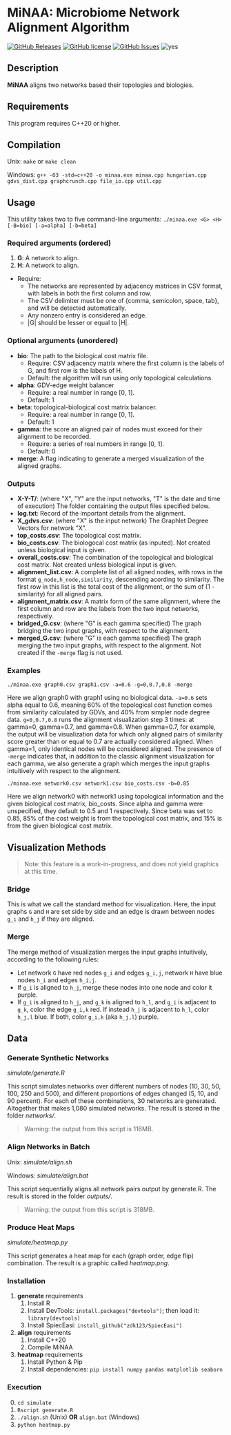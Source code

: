 # MiNAA: Microbiome Network Alignment Algorithm

[![GitHub Releases](https://img.shields.io/github/v/release/solislemuslab/minaa?display_name=tag)](https://github.com/solislemuslab/minaa/releases) [![GitHub license](https://img.shields.io/github/license/solislemuslab/minaa)](https://github.com/solislemuslab/minaa/blob/main/LICENCE) [![GitHub Issues](https://img.shields.io/github/issues/solislemuslab/minaa)](https://github.com/solislemuslab/minaa/issues) ![yes](https://img.shields.io/github/languages/code-size/solislemuslab/minaa)

## Description

**MiNAA** aligns two networks based their topologies and biologies.

## Requirements

This program requires C++20 or higher.

## Compilation

Unix: `make` or `make clean`

Windows: `g++ -O3 -std=c++20 -o minaa.exe minaa.cpp hungarian.cpp gdvs_dist.cpp graphcrunch.cpp file_io.cpp util.cpp`

## Usage

This utility takes two to five command-line arguments: `./minaa.exe <G> <H> [-B=bio] [-a=alpha] [-b=beta]`

### Required arguments (ordered)

1. **G**: A network to align.
2. **H**: A network to align.

- Require:
  - The networks are represented by adjacency matrices in CSV format, with labels in both the first column and row.
  - The CSV delimiter must be one of {comma, semicolon, space, tab}, and will be detected automatically.
  - Any nonzero entry is considered an edge.
  - |G| should be lesser or equal to |H|.

### Optional arguments (unordered)

- **bio**: The path to the biological cost matrix file.
  - Require: CSV adjacency matrix where the first column is the labels of G, and first row is the labels of H.
  - Default: the algorithm will run using only topological calculations.
- **alpha**: GDV-edge weight balancer
  - Require: a real number in range [0, 1].
  - Default: 1
- **beta**: topological-biological cost matrix balancer.
  - Require: a real number in range [0, 1].
  - Default: 1
- **gamma**: the score an aligned pair of nodes must exceed for their alignment to be recorded.
  - Require: a series of real numbers in range [0, 1].
  - Default: 0
- **merge**: A flag indicating to generate a merged visualization of the aligned graphs.

### Outputs

- **X-Y-T/**: (where "X", "Y" are the input networks, "T" is the date and time of execution) The folder containing the output files specified below.
- **log.txt**: Record of the important details from the alignment.
- **X_gdvs.csv**: (where "X" is the input network) The Graphlet Degree Vectors for network "X".
- **top_costs.csv**: The topological cost matrix.
- **bio_costs.csv**: The biologocal cost matrix (as inputed). Not created unless biological input is given.
- **overall_costs.csv**: The combination of the topological and biological cost matrix. Not created unless biological input is given.
- **alignment_list.csv**: A complete list of all aligned nodes, with rows in the format `g_node,h_node,similarity`, descending acording to similarity. The first row in this list is the total cost of the alignment, or the sum of (1 - similarity) for all aligned pairs.
- **alignment_matrix.csv**: A matrix form of the same alignment, where the first column and row are the labels from the two input networks, respectively.
- **bridged_G.csv**: (where "G" is each gamma specified) The graph bridging the two input graphs, with respect to the alignment.
- **merged_G.csv**: (where "G" is each gamma specified) The graph merging the two input graphs, with respect to the alignment. Not created if the `-merge` flag is not used.

### Examples

`./minaa.exe graph0.csv graph1.csv -a=0.6 -g=0,0.7,0.8 -merge`

Here we align graph0 with graph1 using no biological data. `-a=0.6` sets alpha equal to 0.6, meaning 60% of the topological cost function comes from similarity calculated by GDVs, and 40% from simpler node degree data.
`g=0,0.7,0.8` runs the alignment visualization step 3 times: at gamma=0, gamma=0.7, and gamma=0.8. When gamma=0.7, for example, the output will be visualization data for which only aligned pairs of similarity score greater than or equal to 0.7 are actually considered aligned. When gamma=1, only identical nodes will be considered aligned.
The presence of `-merge` indicates that, in addition to the classic alignment visualization for each gamma, we also generate a graph which merges the input graphs intuitively with respect to the alignment.

`./minaa.exe network0.csv network1.csv bio_costs.csv -b=0.85`

Here we align network0 with network1 using topological information and the given biological cost matrix, bio_costs. Since alpha and gamma were unspecified, they default to 0.5 and 1 respectively. Since beta was set to 0.85, 85% of the cost weight is from the topological cost matrix, and 15% is from the given biological cost matrix.

## Visualization Methods

> Note: this feature is a work-in-progress, and does not yield graphics at this time.

### Bridge

This is what we call the standard method for visualization. Here, the input graphs `G` and `H` are set side by side and an edge is drawn between nodes `g_i` and `h_j` if they are aligned.

### Merge

The merge method of visualization merges the input graphs intuitively, according to the following rules:

- Let network `G` have red nodes `g_i` and edges `g_i,j`, network `H` have blue nodes `h_i` and edges `h_i,j`.
- If `g_i` is aligned to `h_j`, merge these nodes into one node and color it purple.
- If `g_i` is aligned to `h_j`, and `g_k` is aligned to `h_l`, and `g_i` is adjacent to `g_k`, color the edge `g_i,k` red. If instead `h_j` is adjacent to `h_l`, color `h_j,l` blue. If both, color `g_i,k` (aka `h_j,l`) purple.

## Data

### Generate Synthetic Networks

*simulate/generate.R*

This script simulates networks over different numbers of nodes (10, 30, 50, 100, 250 and 500), and different proportions of edges changed (5, 10, and 90 percent). For each of these combinations, 30 networks are generated. Altogether that makes 1,080 simulated networks. The result is stored in the folder *networks/*.
> Warning: the output from this script is 116MB.

### Align Networks in Batch

Unix: *simulate/align.sh*

Windows: *simulate/align.bat*

This script sequentially aligns all network pairs output by generate.R. The result is stored in the folder *outputs/*.
> Warning: the output from this script is 318MB.

### Produce Heat Maps

*simulate/heatmap.py*

This script generates a heat map for each (graph order, edge flip) combination. The result is a graphic called *heatmap.png*.

### Installation

1. **generate** requirements
   1. Install R
   2. Install DevTools: `install.packages("devtools")`; then load it: `library(devtools)`
   3. Install SpiecEasi: `install_github("zdk123/SpiecEasi")`
2. **align** requirements
   1. Install C++20
   2. Compile MiNAA
3. **heatmap** requirements
   1. Install Python & Pip
   2. Install dependencies: `pip install numpy pandas matplotlib seaborn`

### Execution

0. `cd simulate`
1. `Rscript generate.R`
2. `./align.sh` (Unix) **OR** `align.bat` (Windows)
3. `python heatmap.py`
